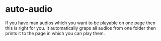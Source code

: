 # auto-audio
If you have man audios which you want to be playable on one page then this is right for you. 
It automatically graps all audios from one folder then prints it to the page in which you can play them.
